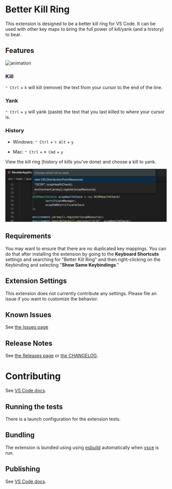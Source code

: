 # Better Kill Ring

This extension is designed to be a better kill ring for VS Code. It can be used with other key maps to bring the full power of kill/yank (and a history) to bear.

## Features

![animation](https://github.com/wdawson/vscode-bkr/raw/main/images/bkr.gif)

### Kill

`⌃ Ctrl` + `k` will kill (remove) the text from your cursor to the end of the line.

### Yank

`⌃ Ctrl` + `y` will yank (paste) the text that you last killed to where your cursor is.

### History

- Windows: `⌃ Ctrl` + `⌥ Alt` + `y`

- Mac: `⌃ Ctrl` + `⌘ Cmd` + `y`

View the kill ring (history of kills you've done) and choose a kill to yank.

![history](https://github.com/wdawson/vscode-bkr/raw/main/images/history.png)

## Requirements

You may want to ensure that there are no duplicated key mappings. You can do that after installing the extension by going to the **Keyboard Shortcuts** settings and searching for "Better Kill Ring" and then right-clicking on the Keybinding and selecting "**Show Same Keybindings**."

## Extension Settings

This extension does not currently contribute any settings. Please file an issue if you want to customize the behavior.

## Known Issues

See [the Issues page](https://github.com/wdawson/vscode-bkr/issues)

## Release Notes

See [the Releases page](https://github.com/wdawson/vscode-bkr/releases) or [the CHANGELOG](CHANGELOG.md).

# Contributing

See [VS Code docs](https://code.visualstudio.com/api/working-with-extensions/testing-extension).

## Running the tests

There is a launch configuration for the extension tests.

## Bundling

The extension is bundled using using
[esbuild](https://code.visualstudio.com/api/working-with-extensions/bundling-extension#using-esbuild)
automatically when
[vsce](https://code.visualstudio.com/api/working-with-extensions/publishing-extension#vsce)
is run.

## Publishing

See [VS Code docs](https://code.visualstudio.com/api/working-with-extensions/publishing-extension).
